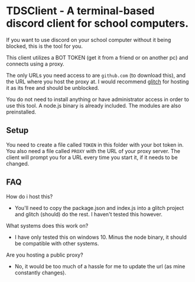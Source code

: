 # TDSClient - A terminal-based discord client for school computers.

If you want to use discord on your school computer without it being blocked, this is the tool for you.

This client utilizes a BOT TOKEN (get it from a friend or on another pc) and connects using a proxy.

The only URLs you need access to are `github.com` (to download this), and the URL where you host the proxy at. I would recommend [glitch](https://glitch.com) for hosting it as its free and should be unblocked.

You do not need to install anything or have administrator access in order to use this tool. A node.js binary is already included. The modules are also preinstalled.

## Setup

You need to create a file called `TOKEN` in this folder with your bot token in. You also need a file called `PROXY` with the URL of your proxy server. The client will prompt you for a URL every time you start it, if it needs to be changed.

## FAQ

How do i host this?

- You'll need to copy the package.json and index.js into a glitch project and glitch (should) do the rest. I haven't tested this however.

What systems does this work on?

- I have only tested this on windows 10. Minus the node binary, it should be compatible with other systems.

Are you hosting a public proxy?

- No, it would be too much of a hassle for me to update the url (as mine constantly changes).
